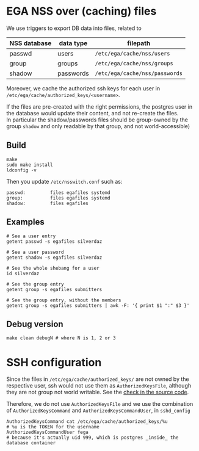 # EGA NSS over (caching) files

We use triggers to export DB data into files, related to

| NSS database | data type | filepath |
|--------------|-----------|----------|
| passwd       | users     | `/etc/ega/cache/nss/users` |
| group        | groups    | `/etc/ega/cache/nss/groups` |
| shadow       | passwords | `/etc/ega/cache/nss/passwords` |

Moreover, we cache the authorized ssh keys for each user in `/etc/ega/cache/authorized_keys/<username>`.

If the files are pre-created with the right permissions, the postgres user in the database would update their content, and not re-create the files.  
In particular the shadow/passwords files should be group-owned by the group `shadow` and only readable by that group, and not world-accessible)

## Build

	make
	sudo make install
	ldconfig -v

Then you update `/etc/nsswitch.conf` such as:

	passwd:         files egafiles systemd
	group:          files egafiles systemd
	shadow:         files egafiles

## Examples

	# See a user entry
	getent passwd -s egafiles silverdaz

	# See a user password
	getent shadow -s egafiles silverdaz

	# See the whole shebang for a user
	id silverdaz

	# See the group entry
	getent group -s egafiles submitters

	# See the group entry, without the members
	getent group -s egafiles submitters | awk -F: '{ print $1 ":" $3 }'


## Debug version

	make clean debugN # where N is 1, 2 or 3
	

# SSH configuration

Since the files in `/etc/ega/cache/authorized_keys/` are not owned by the respective user, ssh would not use them as `AuthorizedKeysFile`, although they are not group not world writable. See the [check in the source code](https://github.com/openssh/openssh-portable/blob/50b9e4a4514697ffb9592200e722de6b427cb9ff/misc.c#L2188-L2193).

Therefore, we do not use `AuthorizedKeysFile` and we use the combination of `AuthorizedKeysCommand` and `AuthorizedKeysCommandUser`, in `sshd_config`

	AuthorizedKeysCommand cat /etc/ega/cache/authorized_keys/%u
	# %u is the TOKEN for the username
	AuthorizedKeysCommandUser fega
	# because it's actually uid 999, which is postgres _inside_ the database container
	
